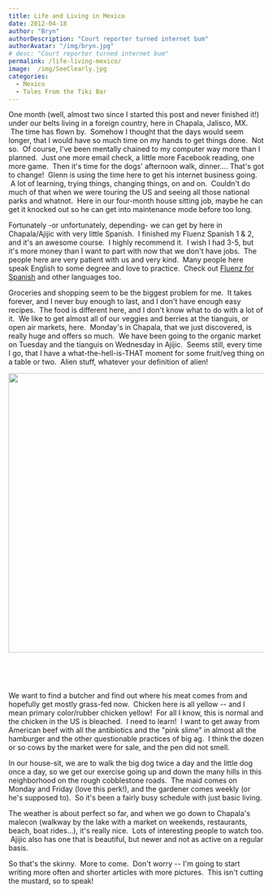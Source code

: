 ```yaml
---
title: Life and Living in Mexico
date: 2012-04-18
author: "Bryn"
authorDescription: "Court reporter turned internet bum"
authorAvatar: "/img/bryn.jpg"
# desc: "Court reporter turned internet bum"
permalink: /life-living-mexico/
image:  /img/SeeClearly.jpg
categories:
  - Mexico
  - Tales From the Tiki Bar
---
```

One month (well, almost two since I started this post and never finished it!) under our belts living in a foreign country, here in Chapala, Jalisco, MX.  The time has flown by.  Somehow I thought that the days would seem longer, that I would have so much time on my hands to get things done.  Not so.  Of course, I've been mentally chained to my computer way more than I planned.  Just one more email check, a little more Facebook reading, one more game.  Then it's time for the dogs' afternoon walk, dinner.... That's got to change!  Glenn is using the time here to get his internet business going.  A lot of learning, trying things, changing things, on and on.  Couldn't do much of that when we were touring the US and seeing all those national parks and whatnot.  Here in our four-month house sitting job, maybe he can get it knocked out so he can get into maintenance mode before too long.

Fortunately -or unfortunately, depending- we can get by here in Chapala/Ajijic with very little Spanish.  I finished my Fluenz Spanish 1 & 2, and it's an awesome course.  I highly recommend it.  I wish I had 3-5, but it's more money than I want to part with now that we don't have jobs.  The people here are very patient with us and very kind.  Many people here speak English to some degree and love to practice.  Check out <a href="https://www.fluenz.com/" target="_blank">Fluenz for Spanish</a> and other languages too.

Groceries and shopping seem to be the biggest problem for me.  It takes forever, and I never buy enough to last, and I don't have enough easy recipes.  The food is different here, and I don't know what to do with a lot of it.  We like to get almost all of our veggies and berries at the tianguis, or open air markets, here.  Monday's in Chapala, that we just discovered, is really huge and offers so much.  We have been going to the organic market on Tuesday and the tianguis on Wednesday in Ajijic.  Seems still, every time I go, that I have a what-the-hell-is-THAT moment for some fruit/veg thing on a table or two.  Alien stuff, whatever your definition of alien!

<p style="text-align: center;">
  <img class="alignleft wp-image-1144" src="https://vagabondians.com/wp-content/uploads/2012/04/IMG_0135.jpg" alt="" /><a href="https://vagabondians.com/1094/life-living-mexico/img_0140-2/" rel="attachment wp-att-1146"><img class="aligncenter wp-image-1146" src="https://vagabondians.com/wp-content/uploads/2012/04/IMG_01401.jpg" alt="" width="550" /></a>
</p>

&nbsp;

&nbsp;

We want to find a butcher and find out where his meat comes from and hopefully get mostly grass-fed now.  Chicken here is all yellow -- and I mean primary color/rubber chicken yellow!  For all I know, this is normal and the chicken in the US is bleached.  I need to learn!  I want to get away from American beef with all the antibiotics and the "pink slime" in almost all the hamburger and the other questionable practices of big ag.  I think the dozen or so cows by the market were for sale, and the pen did not smell.

In our house-sit, we are to walk the big dog twice a day and the little dog once a day, so we get our exercise going up and down the many hills in this neighborhood on the rough cobblestone roads.  The maid comes on Monday and Friday (love this perk!), and the gardener comes weekly (or he's supposed to).  So it's been a fairly busy schedule with just basic living.

The weather is about perfect so far, and when we go down to Chapala's malecon (walkway by the lake with a market on weekends, restaurants, beach, boat rides...), it's really nice.  Lots of interesting people to watch too.  Ajijic also has one that is beautiful, but newer and not as active on a regular basis.

So that's the skinny.  More to come.  Don't worry -- I'm going to start writing more often and shorter articles with more pictures.  This isn't cutting the mustard, so to speak!
